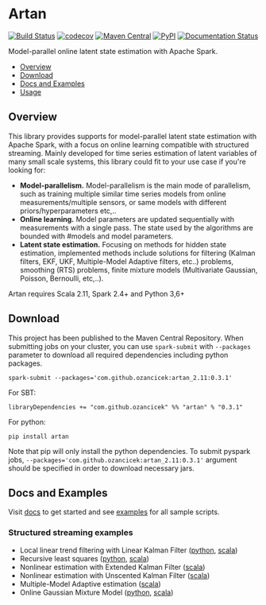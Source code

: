 # Artan
[![Build Status](https://travis-ci.com/ozancicek/artan.svg?branch=master)](https://travis-ci.com/ozancicek/artan)
[![codecov](https://codecov.io/gh/ozancicek/artan/branch/master/graph/badge.svg)](https://codecov.io/gh/ozancicek/artan)
[![Maven Central](https://img.shields.io/maven-central/v/com.github.ozancicek/artan_2.11)](https://mvnrepository.com/artifact/com.github.ozancicek/artan)
[![PyPI](https://img.shields.io/pypi/v/artan)](https://pypi.org/project/artan/)
[![Documentation Status](https://readthedocs.org/projects/artan/badge/?version=latest)](https://artan.readthedocs.io/en/latest/?badge=latest)


Model-parallel online latent state estimation with Apache Spark.

- [Overview](#overview)
- [Download](#download)
- [Docs and Examples](#docs-and-examples)
- [Usage](#usage)

## Overview

This library provides supports for model-parallel latent state estimation with Apache Spark, with a focus on online
learning compatible with structured streaming. Mainly developed for time series estimation of latent variables of many small
scale systems, this library could fit to your use case if you're looking for:

- **Model-parallelism.** Model-parallelism is the main mode of parallelism, such as training multiple similar time series 
models from online measurements/multiple sensors, or same models with different priors/hyperparameters etc,..
- **Online learning.** Model parameters are updated sequentially with measurements with a single pass. The state used
by the algorithms are bounded with #models and model parameters.
- **Latent state estimation.** Focusing on methods for hidden state estimation, implemented methods include solutions for
filtering (Kalman filters, EKF, UKF, Multiple-Model Adaptive filters, etc..) problems, smoothing (RTS) problems,
finite mixture models (Multivariate Gaussian, Poisson, Bernoulli, etc,..). 

Artan requires Scala 2.11, Spark 2.4+ and Python 3,6+


## Download

This project has been published to the Maven Central Repository. When submitting jobs on your cluster, you can use
`spark-submit` with `--packages` parameter to download all required dependencies including python packages.

    spark-submit --packages='com.github.ozancicek:artan_2.11:0.3.1'

For SBT:

    libraryDependencies += "com.github.ozancicek" %% "artan" % "0.3.1"

For python:

    pip install artan

Note that pip will only install the python dependencies. To submit pyspark jobs, `--packages='com.github.ozancicek:artan_2.11:0.3.1'` argument should be specified in order to download necessary jars.


## Docs and Examples

Visit [docs](https://artan.readthedocs.io/) to get started and see [examples](https://github.com/ozancicek/artan/blob/master/examples/src/main) for all sample scripts.

### Structured streaming examples
- Local linear trend filtering with Linear Kalman Filter ([python](https://github.com/ozancicek/artan/blob/master/examples/src/main/python/streaming/lkf_rate_source_llt.py), [scala](https://github.com/ozancicek/artan/blob/master/examples/src/main/scala/com/github/ozancicek/artan/examples/streaming/LKFRateSourceLLT.scala))
- Recursive least squares ([python](https://github.com/ozancicek/artan/blob/master/examples/src/main/python/streaming/rls_rate_source_ols.py), [scala](examples/src/main/scala/com/ozancicek/artan/examples/streaming/RLSRateSourceOLS.scala))
- Nonlinear estimation with Extended Kalman Filter ([scala](https://github.com/ozancicek/artan/blob/master/examples/src/main/scala/com/github/ozancicek/artan/examples/streaming/EKFRateSourceGLMLog.scala))
- Nonlinear estimation with Unscented Kalman Filter ([scala](https://github.com/ozancicek/artan/blob/master/examples/src/main/scala/com/github/ozancicek/artan/examples/streaming/UKFRateSourceGLMLog.scala))
- Multiple-Model Adaptive estimation ([scala](https://github.com/ozancicek/artan/blob/master/examples/src/main/scala/com/github/ozancicek/artan/examples/streaming/MMAERateSourceOLS.scala))
- Online Gaussian Mixture Model ([python](https://github.com/ozancicek/artan/blob/master/examples/src/main/python/streaming/gmm_rate_source.py), [scala](https://github.com/ozancicek/artan/blob/master/examples/src/main/scala/com/github/ozancicek/artan/examples/streaming/GMMRateSource.scala))
